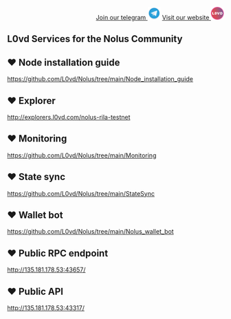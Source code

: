 

<p style="font-size:14px" align="right">
<a href="https://t.me/L0vd_staking" target="_blank">Join our telegram <img src="https://raw.githubusercontent.com/L0vd/screenshots/main/Telegram_logo.png" width="30"/></a>
<a href="https://l0vd.com/" target="_blank">Visit our website <img src="https://raw.githubusercontent.com/L0vd/screenshots/main/L0vd.png" width="30"/></a>
</p>

## L0vd Services for the Nolus Community

## :heart: Node installation guide
https://github.com/L0vd/Nolus/tree/main/Node_installation_guide

## :heart: Explorer
http://explorers.l0vd.com/nolus-rila-testnet

## :heart: Monitoring
https://github.com/L0vd/Nolus/tree/main/Monitoring

## :heart: State sync
https://github.com/L0vd/Nolus/tree/main/StateSync

## :heart: Wallet bot
https://github.com/L0vd/Nolus/tree/main/Nolus_wallet_bot

## :heart: Public RPC endpoint
http://135.181.178.53:43657/

## :heart: Public API
http://135.181.178.53:43317/
